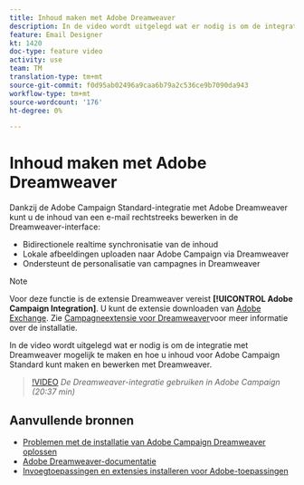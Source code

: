 ```yaml
---
title: Inhoud maken met Adobe Dreamweaver
description: In de video wordt uitgelegd wat er nodig is om de integratie met Dreamweaver mogelijk te maken en hoe u inhoud voor Adobe Campaign Standard kunt maken en bewerken met Dreamweaver.
feature: Email Designer
kt: 1420
doc-type: feature video
activity: use
team: TM
translation-type: tm+mt
source-git-commit: f0d95ab02496a9caa6b79a2c536ce9b7090da943
workflow-type: tm+mt
source-wordcount: '176'
ht-degree: 0%

---
```



# Inhoud maken met Adobe Dreamweaver

Dankzij de Adobe Campaign Standard-integratie met Adobe Dreamweaver kunt u de inhoud van een e-mail rechtstreeks bewerken in de Dreamweaver-interface:

* Bidirectionele realtime synchronisatie van de inhoud
* Lokale afbeeldingen uploaden naar Adobe Campaign via Dreamweaver
* Ondersteunt de personalisatie van campagnes in Dreamweaver

>[!NOTE]
>
>Voor deze functie is de extensie Dreamweaver vereist **[!UICONTROL Adobe Campaign Integration]**. U kunt de extensie downloaden van [Adobe Exchange](https://exchange.adobe.com/creativecloud.html#search). Zie [Campagneextensie voor Dreamweaver](https://helpx.adobe.com/dreamweaver/using/working-with-dreamweaver-and-campaign.html)voor meer informatie over de installatie.

In de video wordt uitgelegd wat er nodig is om de integratie met Dreamweaver mogelijk te maken en hoe u inhoud voor Adobe Campaign Standard kunt maken en bewerken met Dreamweaver.

>[!VIDEO](https://video.tv.adobe.com/v/23121?quality=12)
*De Dreamweaver-integratie gebruiken in Adobe Campaign (20:37 min)*

## Aanvullende bronnen

* [Problemen met de installatie van Adobe Campaign Dreamweaver oplossen](https://helpx.adobe.com/dreamweaver/kb/dreamweaver-campaign-integration-issue.html)
* [Adobe Dreamweaver-documentatie](https://helpx.adobe.com/dreamweaver/using/working-with-dreamweaver-and-campaign.html)
* [Invoegtoepassingen en extensies installeren voor Adobe-toepassingen](https://helpx.adobe.com/creative-cloud/kb/installingextensionsandaddons.html)
